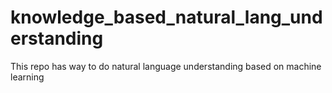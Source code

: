 # knowledge_based_natural_lang_understanding
This repo has way to do natural language understanding based on machine learning
